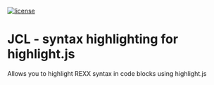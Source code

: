 [![license](https://badgen.net/badge/license/GPL3.0)](./LICENSE)

# JCL - syntax highlighting for highlight.js
Allows you to highlight REXX syntax in code blocks using highlight.js
